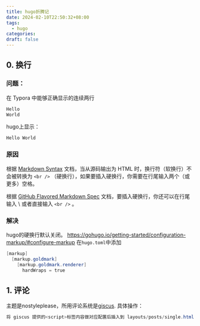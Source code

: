 ```yaml
---
title: hugo折腾记
date: 2024-02-10T22:50:32+08:00
tags:
  - hugo
categories: 
draft: false
---
```

## 0. 换行
### 问题：
在 Typora 中能够正确显示的连续两行

```powershell
Hello
World
```


hugo上显示：

```powershell
Hello World
```
### 原因
根据 [Markdown Syntax](https://daringfireball.net/projects/markdown/syntax#p) 文档，当从源码输出为 HTML 时，换行符（软换行）不会被转换为 `<br />` （硬换行），如果要插入硬换行，你需要在行尾输入两个（或更多）空格。

根据 [GitHub Flavored Markdown Spec](https://github.github.com/gfm/#hard-line-breaks) 文档，要插入硬换行，你还可以在行尾输入 \ 或者直接输入 `<br />` 。

### 解决  
hugo的硬换行默认关闭。
https://gohugo.io/getting-started/configuration-markup/#configure-markup
在`hugo.toml`中添加
```powershell
[markup]
  [markup.goldmark]
    [markup.goldmark.renderer]
      hardWraps = true
```

## 1. 评论
主题是nostyleplease，所用评论系统是[giscus](https://github.com/giscus/giscus).
具体操作：
```powershell
将 giscus 提供的<script>标签内容做对应配置后插入到 layouts/posts/single.html 的</article> 这一行后面
```